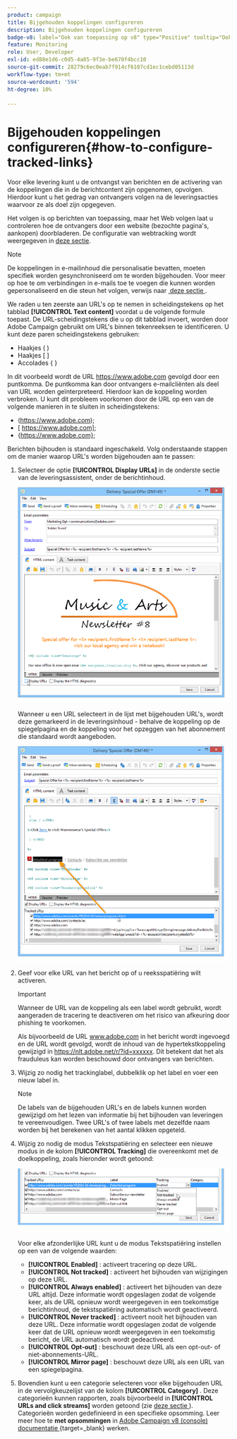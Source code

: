 ```yaml
---
product: campaign
title: Bijgehouden koppelingen configureren
description: Bijgehouden koppelingen configureren
badge-v8: label="Ook van toepassing op v8" type="Positive" tooltip="Ook van toepassing op campagne v8"
feature: Monitoring
role: User, Developer
exl-id: ed88e1d6-c0d5-4a85-9f3e-be670f4bcc10
source-git-commit: 28279c6ec0eab7f914cf6107cd1ec1cebd05113d
workflow-type: tm+mt
source-wordcount: '594'
ht-degree: 10%

---
```


# Bijgehouden koppelingen configureren{#how-to-configure-tracked-links}



Voor elke levering kunt u de ontvangst van berichten en de activering van de koppelingen die in de berichtcontent zijn opgenomen, opvolgen. Hierdoor kunt u het gedrag van ontvangers volgen na de leveringsacties waarvoor ze als doel zijn opgegeven.

Het volgen is op berichten van toepassing, maar het Web volgen laat u controleren hoe de ontvangers door een website (bezochte pagina&#39;s, aankopen) doorbladeren. De configuratie van webtracking wordt weergegeven in [deze sectie](../../configuration/using/about-web-tracking.md).

>[!NOTE]
>
>De koppelingen in e-mailinhoud die personalisatie bevatten, moeten specifiek worden gesynchroniseerd om te worden bijgehouden. Voor meer op hoe te om verbindingen in e-mails toe te voegen die kunnen worden gepersonaliseerd en die steun het volgen, verwijs naar [&#x200B; deze sectie &#x200B;](tracking-personalized-links.md).

We raden u ten zeerste aan URL&#39;s op te nemen in scheidingstekens op het tabblad **[!UICONTROL Text content]** voordat u de volgende formule toepast. De URL-scheidingstekens die u op dit tabblad invoert, worden door Adobe Campaign gebruikt om URL&#39;s binnen tekenreeksen te identificeren. U kunt deze paren scheidingstekens gebruiken:
* Haakjes ( )
* Haakjes [ ]
* Accolades { }

In dit voorbeeld wordt de URL https://www.adobe.com gevolgd door een puntkomma. De puntkomma kan door ontvangers e-mailcliënten als deel van URL worden geïnterpreteerd. Hierdoor kan de koppeling worden verbroken. U kunt dit probleem voorkomen door de URL op een van de volgende manieren in te sluiten in scheidingstekens:
* (https://www.adobe.com);
* [ https://www.adobe.com];
* {https://www.adobe.com};

Berichten bijhouden is standaard ingeschakeld. Volg onderstaande stappen om de manier waarop URL&#39;s worden bijgehouden aan te passen:

1. Selecteer de optie **[!UICONTROL Display URLs]** in de onderste sectie van de leveringsassistent, onder de berichtinhoud.

   ![](assets/s_ncs_user_email_del_display_urls.png)

   Wanneer u een URL selecteert in de lijst met bijgehouden URL&#39;s, wordt deze gemarkeerd in de leveringsinhoud - behalve de koppeling op de spiegelpagina en de koppeling voor het opzeggen van het abonnement die standaard wordt aangeboden.

   ![](assets/s_ncs_user_email_del_show_urls.png)

1. Geef voor elke URL van het bericht op of u reeksspatiëring wilt activeren.

   >[!IMPORTANT]
   >
   >Wanneer de URL van de koppeling als een label wordt gebruikt, wordt aangeraden de tracering te deactiveren om het risico van afkeuring door phishing te voorkomen.
   >
   >Als bijvoorbeeld de URL www.adobe.com in het bericht wordt ingevoegd en de URL wordt gevolgd, wordt de inhoud van de hypertekstkoppeling gewijzigd in https://nlt.adobe.net/r/?id=xxxxxx. Dit betekent dat het als frauduleus kan worden beschouwd door ontvangers van berichten.

1. Wijzig zo nodig het trackinglabel, dubbelklik op het label en voer een nieuw label in.

   >[!NOTE]
   >
   >De labels van de bijgehouden URL&#39;s en de labels kunnen worden gewijzigd om het lezen van informatie bij het bijhouden van leveringen te vereenvoudigen. Twee URL&#39;s of twee labels met dezelfde naam worden bij het berekenen van het aantal klikken opgeteld.

1. Wijzig zo nodig de modus Tekstspatiëring en selecteer een nieuwe modus in de kolom **[!UICONTROL Tracking]** die overeenkomt met de doelkoppeling, zoals hieronder wordt getoond:

   ![](assets/s_ncs_user_select_tracking_mode.png)

   Voor elke afzonderlijke URL kunt u de modus Tekstspatiëring instellen op een van de volgende waarden:

   * **[!UICONTROL Enabled]** : activeert tracering op deze URL.
   * **[!UICONTROL Not tracked]** : activeert het bijhouden van wijzigingen op deze URL.
   * **[!UICONTROL Always enabled]** : activeert het bijhouden van deze URL altijd. Deze informatie wordt opgeslagen zodat de volgende keer, als de URL opnieuw wordt weergegeven in een toekomstige berichtinhoud, de tekstspatiëring automatisch wordt geactiveerd.
   * **[!UICONTROL Never tracked]** : activeert nooit het bijhouden van deze URL. Deze informatie wordt opgeslagen zodat de volgende keer dat de URL opnieuw wordt weergegeven in een toekomstig bericht, de URL automatisch wordt gedeactiveerd.
   * **[!UICONTROL Opt-out]** : beschouwt deze URL als een opt-out- of niet-abonnements-URL.
   * **[!UICONTROL Mirror page]** : beschouwt deze URL als een URL van een spiegelpagina.

1. Bovendien kunt u een categorie selecteren voor elke bijgehouden URL in de vervolgkeuzelijst van de kolom **[!UICONTROL Category]** . Deze categorieën kunnen rapporten, zoals bijvoorbeeld in **[!UICONTROL URLs and click streams]** worden getoond (zie [&#x200B; deze sectie &#x200B;](../../reporting/using/reports-on-deliveries.md#urls-and-click-streams)). Categorieën worden gedefinieerd in een specifieke opsomming. Leer meer hoe te **met opsommingen** in [&#x200B; Adobe Campaign v8 (console) documentatie &#x200B;](https://experienceleague.adobe.com/en/docs/campaign/campaign-v8/config/settings/enumerations){target=_blank} werken.

